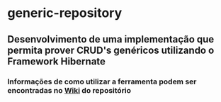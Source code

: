 # generic-repository
## Desenvolvimento de uma implementação que permita prover CRUD's genéricos utilizando o Framework Hibernate ##

### Informações de como utilizar a ferramenta podem ser encontradas no [Wiki] do repositório




[Wiki]:http://https://github.com/KaynanCoelho/generic-repository/wiki
